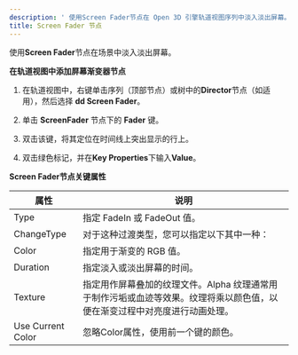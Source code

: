 ```yaml
---
description: ' 使用Screen Fader节点在 Open 3D 引擎轨道视图序列中淡入淡出屏幕。'
title: Screen Fader 节点
---
```



使用**Screen Fader**节点在场景中淡入淡出屏幕。

**在轨道视图中添加屏幕渐变器节点**

1. 在轨道视图中，右键单击序列（顶部节点）或树中的**Director**节点（如适用），然后选择 **dd Screen Fader**。

1. 单击 **ScreenFader** 节点下的 **Fader** 键。

1. 双击该键，将其定位在时间线上突出显示的行上。

1. 双击绿色标记，并在**Key Properties**下输入**Value**。



**Screen Fader节点关键属性**

| 属性 | 说明 |
| --- | --- |
| Type | 指定 FadeIn 或 FadeOut 值。 |
| ChangeType |  对于这种过渡类型，您可以指定以下其中一种：    |
| Color | 指定用于渐变的 RGB 值。 |
| Duration | 指定淡入或淡出屏幕的时间。 |
| Texture |  指定用作屏幕叠加的纹理文件。Alpha 纹理通常用于制作污垢或血迹等效果。纹理将乘以颜色值，以便在渐变过程中对亮度进行动画处理。 |
| Use Current Color | 忽略Color属性，使用前一个键的颜色。 |
